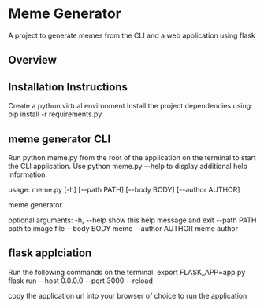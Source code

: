 # Meme Generator

A project to generate memes from the CLI and a web application using flask

## Overview

## Installation Instructions

Create a python virtual environment
Install the project dependencies using: pip install -r requirements.py

## meme generator CLI

Run python meme.py from the root of the application  on the terminal
to start the CLI application. Use python meme.py --help to display
additional help information.

usage: meme.py [-h] [--path PATH] [--body BODY] [--author AUTHOR]

meme generator

optional arguments:
  -h, --help       show this help message and exit
  --path PATH      path to image file
  --body BODY      meme
  --author AUTHOR  meme author

## flask applciation

Run the following commands on the terminal:
export FLASK_APP=app.py
flask run --host 0.0.0.0 --port 3000 --reload

copy the application url into your browser of choice
to run the application
